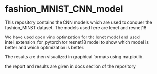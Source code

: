 # fashion_MNIST_CNN_model
This repository contains the CNN models which are used to conquer the fashion_MINST dataset. The models used here are lenet and resnet18

We have used open vino optimzation for the lenet model and used intel_extension_for_pytorch for resnet18 model to show which model is better and which optimization is better.

The results are then visualized in graphical formats using matplotlib.

the report and results are given in docs section of the repository

